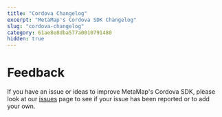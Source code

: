 ```yaml
---
title: "Cordova Changelog"
excerpt: "MetaMap's Cordova SDK Changelog"
slug: "cordova-changelog"
category: 61ae8e8dba577a0010791480
hidden: true
---
```


# Feedback

If you have an issue or ideas to improve MetaMap's Cordova SDK, please look at our [issues](https://github.com/GetMetaMap/metamap-cordova-plugin/issues) page to see if your issue has been reported or to add your own.

<!-- Note to developers: copy/paste the template below for each version. Delete categories that don't apply the the release

# Version
###### Date
  
#### New Features
* <new feature>

#### Updated Features
* <changes in existing functionality>

#### Deprecated Features
* <soon-to-be removed features>

#### Removed Features
* <removed features>

#### Bug Fixes
* <bug fixes>

#### Security Vulnerabilities
* <known vulnerabilities>
-->
